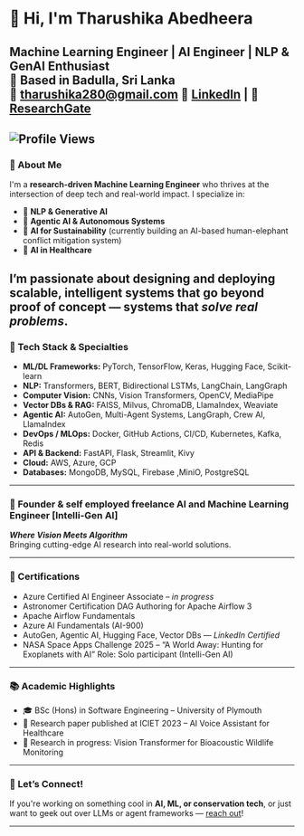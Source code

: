 # 👋 Hi, I'm Tharushika Abedheera

**Machine Learning Engineer | AI Engineer | NLP & GenAI Enthusiast**  
📍 Based in Badulla, Sri Lanka  
📧 tharushika280@gmail.com 
🔗 [LinkedIn](https://www.linkedin.com/in/tharushika-abedheera-3396311a4/) | 🧠 [ResearchGate](https://www.researchgate.net/profile/Tharushika-Abedheera)  
---
![Profile Views](https://komarev.com/ghpvc/?username=tharu280&label=Profile%20views&color=0e75b6&style=flat)
---
### 🚀 About Me

I'm a **research-driven Machine Learning Engineer** who thrives at the intersection of deep tech and real-world impact. I specialize in:

- 🧠 **NLP & Generative AI**  
- 🤖 **Agentic AI & Autonomous Systems**  
- 🐘 **AI for Sustainability** (currently building an AI-based human-elephant conflict mitigation system)
- 🏥 **AI in Healthcare**  

I’m passionate about designing and deploying scalable, intelligent systems that go beyond proof of concept — systems that *solve real problems*.
---
### 🧰 Tech Stack & Specialties

- **ML/DL Frameworks:** PyTorch, TensorFlow, Keras, Hugging Face, Scikit-learn  
- **NLP:** Transformers, BERT, Bidirectional LSTMs, LangChain, LangGraph  
- **Computer Vision:** CNNs, Vision Transformers, OpenCV, MediaPipe  
- **Vector DBs & RAG:** FAISS, Milvus, ChromaDB, LlamaIndex, Weaviate  
- **Agentic AI:** AutoGen, Multi-Agent Systems, LangGraph, Crew AI, LlamaIndex
- **DevOps / MLOps:** Docker, GitHub Actions, CI/CD, Kubernetes, Kafka, Redis  
- **API & Backend:** FastAPI, Flask, Streamlit, Kivy  
- **Cloud:** AWS, Azure, GCP  
- **Databases:** MongoDB, MySQL, Firebase ,MiniO, PostgreSQL

---

### 🚀 Founder & self employed freelance AI and Machine Learning Engineer [Intelli-Gen AI]
**_Where Vision Meets Algorithm_**  
Bringing cutting-edge AI research into real-world solutions.

---


### 📜 Certifications

-  Azure Certified AI Engineer Associate – *in progress*
- Astronomer Certification DAG Authoring for Apache Airflow 3
- Apache Airflow Fundamentals
- Azure AI Fundamentals (AI-900)  
- AutoGen, Agentic AI, Hugging Face, Vector DBs — *LinkedIn Certified*
- NASA Space Apps Challenge 2025 – “A World Away: Hunting for Exoplanets with AI”
Role: Solo participant (Intelli-Gen AI)

---

### 📚 Academic Highlights

- 🎓 BSc (Hons) in Software Engineering – University of Plymouth  
- 🧪 Research paper published at ICIET 2023 – AI Voice Assistant for Healthcare  
- 🧪 Research in progress: Vision Transformer for Bioacoustic Wildlife Monitoring  

---

### 💬 Let’s Connect!

If you're working on something cool in **AI, ML, or conservation tech**, or just want to geek out over LLMs or agent frameworks — [reach out](mailto:tharushika280@gmail.com)!

---
